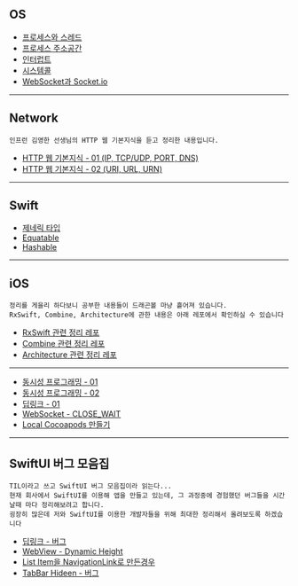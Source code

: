 ## OS

* [프로세스와 스레드](https://github.com/Brandnew-one/TIL/issues/1)
* [프로세스 주소공간](https://github.com/Brandnew-one/TIL/issues/3)
* [인터럽트](https://github.com/Brandnew-one/TIL/issues/2)
* [시스템콜](https://github.com/Brandnew-one/TIL/issues/4)
* [WebSocket과 Socket.io](https://github.com/Brandnew-one/TIL/issues/22)

---

## Network
```
인프런 김영한 선생님의 HTTP 웹 기본지식을 듣고 정리한 내용입니다.
```
* [HTTP 웹 기본지식 - 01 (IP, TCP/UDP, PORT, DNS)](https://github.com/Brandnew-one/TIL/issues/25)
* [HTTP 웹 기본지식 - 02 (URI, URL, URN)](https://github.com/Brandnew-one/TIL/issues/26)

---

## Swift

* [제네릭 타입](https://github.com/Brandnew-one/TIL/issues/6)
* [Equatable](https://github.com/Brandnew-one/TIL/issues/7)
* [Hashable](https://github.com/Brandnew-one/TIL/issues/8)

---

## iOS

```
정리를 게을리 하다보니 공부한 내용들이 드래곤볼 마냥 흩어져 있습니다.
RxSwift, Combine, Architecture에 관한 내용은 아래 레포에서 확인하실 수 있습니다
```
* [RxSwift 관련 정리 레포](https://github.com/Brandnew-one/Practice-RxSwift)
* [Combine 관련 정리 레포](https://github.com/Brandnew-one/Practice-Combine)
* [Architecture 관련 정리 레포](https://github.com/Brandnew-one/Practice-Architecture)
---
* [동시성 프로그래밍 - 01](https://github.com/Brandnew-one/TIL/issues/12)
* [동시성 프로그래밍 - 02](https://github.com/Brandnew-one/TIL/issues/13)
* [딥링크 - 01](https://github.com/Brandnew-one/TIL/issues/16)
* [WebSocket - CLOSE_WAIT](https://github.com/Brandnew-one/TIL/issues/23)
* [Local Cocoapods 만들기](https://github.com/Brandnew-one/TIL/issues/24)


---

## SwiftUI 버그 모음집

```
TIL이라고 쓰고 SwiftUI 버그 모음집이라 읽는다...
현재 회사에서 SwiftUI를 이용해 앱을 만들고 있는데, 그 과정중에 경험했던 버그들을 시간 날때 마다 정리해보려고 합니다.
굉장히 많은데 저와 SwiftUI를 이용한 개발자들을 위해 최대한 정리해서 올려보도록 하겠습니다
```

* [딥링크 - 버그](https://github.com/Brandnew-one/TIL/issues/18)
* [WebView - Dynamic Height](https://github.com/Brandnew-one/TIL/issues/17)
* [List Item을 NavigationLink로 만든경우](https://github.com/Brandnew-one/TIL/issues/20)
* [TabBar Hideen - 버그](https://github.com/Brandnew-one/TIL/issues/21)
